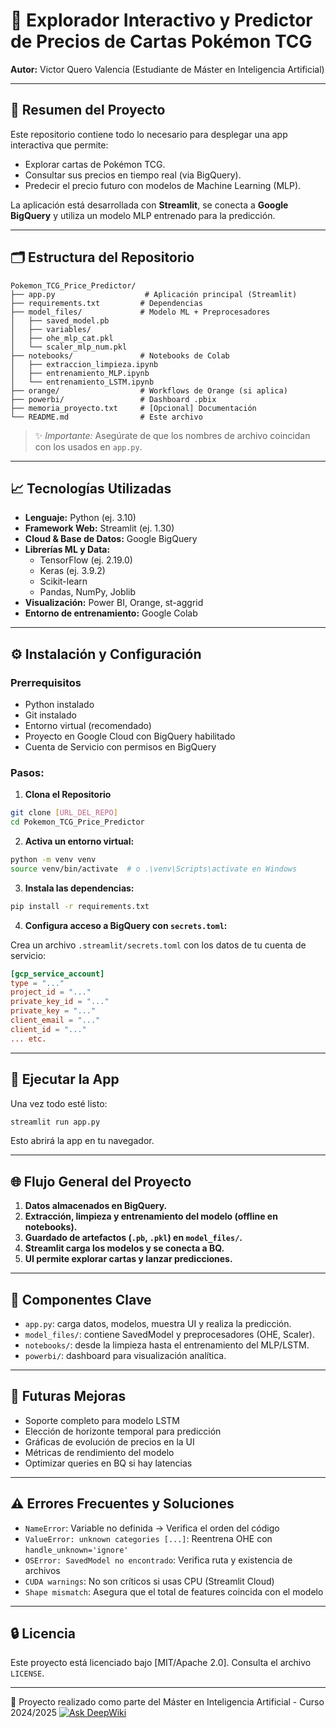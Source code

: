 # 🎨 Explorador Interactivo y Predictor de Precios de Cartas Pokémon TCG

**Autor:** Victor Quero Valencia (Estudiante de Máster en Inteligencia Artificial)

---

## 📄 Resumen del Proyecto

Este repositorio contiene todo lo necesario para desplegar una app interactiva que permite:

- Explorar cartas de Pokémon TCG.
- Consultar sus precios en tiempo real (via BigQuery).
- Predecir el precio futuro con modelos de Machine Learning (MLP).

La aplicación está desarrollada con **Streamlit**, se conecta a **Google BigQuery** y utiliza un modelo MLP entrenado para la predicción.

---

## 🗂️ Estructura del Repositorio

```
Pokemon_TCG_Price_Predictor/
├── app.py                    # Aplicación principal (Streamlit)
├── requirements.txt         # Dependencias
├── model_files/             # Modelo ML + Preprocesadores
│   ├── saved_model.pb
│   ├── variables/
│   ├── ohe_mlp_cat.pkl
│   └── scaler_mlp_num.pkl
├── notebooks/               # Notebooks de Colab
│   ├── extraccion_limpieza.ipynb
│   ├── entrenamiento_MLP.ipynb
│   └── entrenamiento_LSTM.ipynb
├── orange/                  # Workflows de Orange (si aplica)
├── powerbi/                 # Dashboard .pbix
├── memoria_proyecto.txt     # [Opcional] Documentación
└── README.md                # Este archivo
```

> ✨ *Importante:* Asegúrate de que los nombres de archivo coincidan con los usados en `app.py`.

---

## 📈 Tecnologías Utilizadas

- **Lenguaje:** Python (ej. 3.10)
- **Framework Web:** Streamlit (ej. 1.30)
- **Cloud & Base de Datos:** Google BigQuery
- **Librerías ML y Data:**
  - TensorFlow (ej. 2.19.0)
  - Keras (ej. 3.9.2)
  - Scikit-learn
  - Pandas, NumPy, Joblib
- **Visualización:** Power BI, Orange, st-aggrid
- **Entorno de entrenamiento:** Google Colab

---

## ⚙️ Instalación y Configuración

### Prerrequisitos

- Python instalado
- Git instalado
- Entorno virtual (recomendado)
- Proyecto en Google Cloud con BigQuery habilitado
- Cuenta de Servicio con permisos en BigQuery

### Pasos:

1. **Clona el Repositorio**

```bash
git clone [URL_DEL_REPO]
cd Pokemon_TCG_Price_Predictor
```

2. **Activa un entorno virtual:**

```bash
python -m venv venv
source venv/bin/activate  # o .\venv\Scripts\activate en Windows
```

3. **Instala las dependencias:**

```bash
pip install -r requirements.txt
```

4. **Configura acceso a BigQuery con `secrets.toml`:**

Crea un archivo `.streamlit/secrets.toml` con los datos de tu cuenta de servicio:

```toml
[gcp_service_account]
type = "..."
project_id = "..."
private_key_id = "..."
private_key = "..."
client_email = "..."
client_id = "..."
... etc.
```

---

## 🔹 Ejecutar la App

Una vez todo esté listo:

```bash
streamlit run app.py
```

Esto abrirá la app en tu navegador.

---

## 🌐 Flujo General del Proyecto

1. **Datos almacenados en BigQuery.**
2. **Extracción, limpieza y entrenamiento del modelo (offline en notebooks).**
3. **Guardado de artefactos (`.pb`, `.pkl`) en `model_files/`.**
4. **Streamlit carga los modelos y se conecta a BQ.**
5. **UI permite explorar cartas y lanzar predicciones.**

---

## 🔧 Componentes Clave

- `app.py`: carga datos, modelos, muestra UI y realiza la predicción.
- `model_files/`: contiene SavedModel y preprocesadores (OHE, Scaler).
- `notebooks/`: desde la limpieza hasta el entrenamiento del MLP/LSTM.
- `powerbi/`: dashboard para visualización analítica.

---

## 🚀 Futuras Mejoras

- Soporte completo para modelo LSTM
- Elección de horizonte temporal para predicción
- Gráficas de evolución de precios en la UI
- Métricas de rendimiento del modelo
- Optimizar queries en BQ si hay latencias

---

## ⚠️ Errores Frecuentes y Soluciones

- `NameError`: Variable no definida → Verifica el orden del código
- `ValueError: unknown categories [...]`: Reentrena OHE con `handle_unknown='ignore'`
- `OSError: SavedModel no encontrado`: Verifica ruta y existencia de archivos
- `CUDA warnings`: No son críticos si usas CPU (Streamlit Cloud)
- `Shape mismatch`: Asegura que el total de features coincida con el modelo

---

## 🔒 Licencia

Este proyecto está licenciado bajo [MIT/Apache 2.0]. Consulta el archivo `LICENSE`.

---
🚀 Proyecto realizado como parte del Máster en Inteligencia Artificial - Curso 2024/2025
[![Ask DeepWiki](https://deepwiki.com/badge.svg)](https://deepwiki.com/VictorQ-code/Pokemon_TCG_Price_Predictor)

